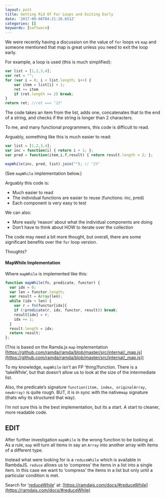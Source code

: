 ```yaml
---
layout: post
title: Getting Rid Of For Loops and Exiting Early
date: '2017-09-08T04:21:26.651Z'
categories: []
keywords: [software]
---
```


We were recently having a discussion on the value of `for` loops vs `map` and someone mentioned that map is great unless you need to exit the loop early.

For example, a loop is used (this is much simplified):

```js
var list = [1,2,3,4];  
var ret = "";  
for (var i = 0; i < list.length; i++) {  
    var item = list[i] + 1;  
    ret += item  
    if (ret.length >= 2) break;  
}  
return ret; //ret === "23"
```

The code takes an item from the list, adds one, concatenates that to the end of a string, and checks if the string is longer than 2 characters.

To me, and many functional programmers, this code is difficult to read.

Arguably, something like this is much easier to read:

```js
var list = [1,2,3,4];  
var inc = function(i) { return i + 1; };  
var pred = function(item,i,f,result) { return result.length < 2; };

mapWhile(inc, pred, list).join(""); // "23"
```

(See `mapWhile` implementation below.)

Arguably this code is:

*   Much easier to read
*   The individual functions are easier to reuse (functions: inc, pred)
*   Each component is very easy to test

We can also:

*   More easily ‘reason’ about what the individual components are doing
*   Don’t have to think about HOW to iterate over the collection

The code may need a bit more thought, but overall, there are some significant benefits over the `for` loop version.

Thoughts?

#### MapWhile Implementation

Where `mapWhile` is implemented like this:

```js
function mapWhile(fn, predicate, functor) {  
  var idx = 0;  
  var len = functor.length;  
  var result = Array(len);  
  while (idx < len) {  
    var r = fn(functor[idx]{  
    if (!predicate(r, idx, functor, result)) break;  
    result[idx] = r;  
    idx += 1;  
  }  
  result.length = idx;  
  return result;  
};
```

(This is based on the Ramda.js `map` implementation [https://github.com/ramda/ramda/blob/master/src/internal/_map.js](https://github.com/ramda/ramda/blob/master/src/internal/_map.js))

To my knowledge, `mapWhile` isn’t an FP ‘thing’/function. There is a ‘takeWhile’, but that doesn’t allow us to look at the size of the intermediate list.

Also, the predicate’s signature `function(item, index, originalArray, newArray)` is quite rough. BUT, it is in sync with the native`map` signature (thats why its structured that way).

I’m not sure this is the best implementation, but its a start. A start to cleaner, more readable code.

## EDIT

After further investigation `mapWhile` is the wrong function to be looking at. As a rule, `map` will turn all items in say an `Array` into another array with items of a different type.

Instead what were looking for is a `reduceWhile` which is available in RambdaJS. `reduce` allows us to ‘compress’ the items in a list into a single item. In this case we want to ‘compress’ the items in a list but only until a particular condition is met.

Search for ‘[reduceWhile](https://ramdajs.com/docs/#reduceWhile)’ at: [https://ramdajs.com/docs/#reduceWhile](https://ramdajs.com/docs/#reduceWhile)
